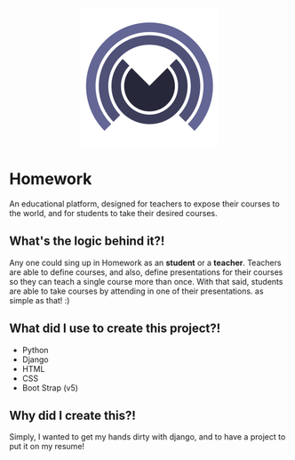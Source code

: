 <p align="center"><img width=250 height=250 src="./logo/logo.png"></p>

# Homework
An educational platform, designed for teachers to expose their courses to the world, and for students to take their desired courses.

## What's the logic behind it?!
Any one could sing up in Homework as an **student** or a **teacher**. Teachers are able to define courses, and also, define presentations for their courses so they can teach a single course more than once. With that said, students are able to take courses by attending in one of their presentations. as simple as that! :)

## What did I use to create this project?!
- Python
- Django
- HTML
- CSS
- Boot Strap (v5)

## Why did I create this?!
Simply, I wanted to get my hands dirty with django, and to have a project to put it on my resume!